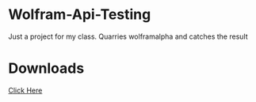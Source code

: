 # Wolfram-Api-Testing

Just a project for my class.
Quarries wolframalpha and catches the result

# Downloads
[Click Here](https://github.com/Michaelmvv/Wolfram-Api-Testing/tree/master/Downloads)